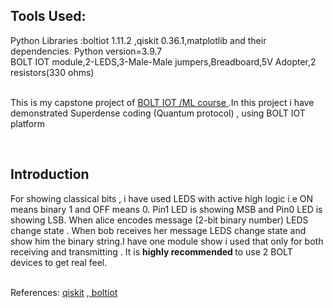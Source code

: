<h2>Tools Used:</h2>
Python Libraries :boltiot 1.11.2 ,qiskit 0.36.1,matplotlib and their dependencies. Python version=3.9.7
<br>BOLT IOT module,2-LEDS,3-Male-Male jumpers,Breadboard,5V Adopter,2 resistors(330 ohms)</br>
<br><p>This is my capstone project of <a href="https://trainings.boltiot.com/p/iotandml">BOLT IOT /ML course </a>.In this project i have demonstrated Superdense coding (Quantum protocol) , using BOLT IOT platform</p>
</br>
<h2>Introduction</h2>
<p>For showing classical bits , i have used LEDS  with active high logic i.e ON means binary 1 and OFF means 0. Pin1 LED is showing MSB and Pin0 LED is showing LSB. When alice encodes message (2-bit binary number) LEDS change state . When bob receives her message LEDS change state and show him the binary string.I have one module show i used that only for both receiving and transmitting . It is <b>highly recommended </b> to use 2 BOLT devices to get real feel.</p>
<br>References: <a href ="https://qiskit.org/textbook/ch-algorithms/superdense-coding.html">qiskit</a> ,<a href="https://docs.boltiot.com/docs"> boltiot</a></br>
</p>
